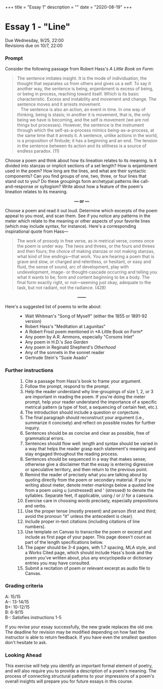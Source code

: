 +++
title = "Essay 1"
description = ""
date = "2020-08-19"
+++

<div class="essay">

# Essay 1 - "Line"

Due Wednesday, 9/25, 22:00  
Revisions due on 10/7, 22:00

### Prompt
Consider the following passage from Robert Hass's *A Little Book on Form*:

> The sentence imitates insight. It is the mode of individuation, the thought that separates us from others and gives us a self. To say it another way, the sentence is being, enjambment is excess of being, or being in process, reaching toward itself. Which is its basic characteristic. Excess and instability and movement and change. The sentence moves and it arrests movement.<br> &nbsp; &nbsp;The sentence is also an action, an event in time. In one way of thinking, being is stasis; in another it is movement, that is, the only being we have is becoming, and the self is movement (we are not things but processes). However, the sentence is the instrument through which the self-as-a-process mimics being-as-a-process, at the same time that it arrests it. A sentence, unlike actions in the world, is a proposition of finitude; it has a beginning and an end. The tension in the sentence between its action and its stillness is a source of endless paradox. (11)

Choose a poem and think about how its lineation relates to its meaning. Is it divided into stanzas or implicit sections of a set length? How is enjambment used in the poem? How long are the lines, and what are their syntactic components? Can you find groups of one, two, three, or four lines that stand out to you? Do these groupings form archetypal patterns like call-and-response or syllogism? Write about how a feature of the poem's lineation relates to its meaning.

<div style="text-align: center; font-weight: bold">— or —</div>

Choose a poem and read it out loud. Determine which excerpts of the poem appeal to you most, and scan them. See if you notice any patterns in the meter which relate to the meaning or other aspects of your favorite lines (which may include syntax, for instance). Here's a corresponding inspirational quote from Hass—

> The work of prosody in free verse, as in metrical verse, comes once the poem is under way. The twos and threes, or the fours and threes and then fours; the choice of making stanzas or not making stanzas, what kind of line endings—that work. You are hearing a poem that is grave and slow, or charged and relentless, or hesitant, or easy and fluid, the sense of sound, arc of development, play with undevelopment, image- or thought-cascade occurring and telling you what it wants to be, form and content beginning to be a body. The final form exactly right, or not—seeming just okay, adequate to the task, but not radiant, not the radiance. (428)

<div style="text-align: center; font-weight: bold">——</div>

Here's a suggested list of poems to write about:
<ul style="margin-left:3em">
<li> Walt Whitman's "Song of Myself" (either the 1855 or 1891-92 version)
<li> Robert Hass's "Meditation at Lagunitas"
<li> A Robert Frost poem mentioned in *A Little Book on Form*
<li> Any poem by A.R. Ammons, especially "Corsons Inlet"
<li> Any poem in H.D.'s <i>Sea Garden</i>
<li> Any poem in Reginald Shepherd's <i>Otherhood</i>
<li> Any of the sonnets in the sonnet reader
<li> Gertrude Stein's "Susie Asado"
</ul>

### Further instructions

<ol style="margin-left:3em">
<li> Cite a passage from Hass's book to frame your argument.
<li> Follow the prompt, respond to the prompt.
<li> Help the reader understand why line-groupings of size 1, 2, or 3 are important in reading the poem. If you're doing the meter prompt, help your reader understand the importance of a specific metrical pattern (a type of foot, a sequencing of certain feet, etc.).
<li> The introduction should include a question or conjecture.
<li> The final paragraph should reconstruct your argument (i.e., summarize it concisely) and reflect on possible routes for further inquiry.
<li> Sentences should be as concise and clear as possible, free of grammatical errors.
<li> Sentences should flow well: length and syntax should be varied in a way that helps the reader grasp each statement's meaning and stay engaged throughout the reading process.
<li> Sentences should be sequenced in a way that makes sense; otherwise give a disclaimer that the essay is entering digressive or speculative territory, and then return to the previous point.
<li> Remind the reader of precisely what you are talking about by quoting directly from the poem or secondary material. If you're writing about meter, denote meter-markings below a quoted line from a poem using u (unstressed) and ' (stressed) to denote the syllables. Separate feet, if applicable, using / or // for a caesura.
<li> Exercise care in choosing words precisely, especially prepositions and verbs.
<li> Use the proper tense (mostly present) and person (first and third; avoid the pronoun "it" unless the antecedent is clear).
<li> Include proper in-text citations (including citations of line numbers).
<li> Use template on Canvas to transcribe the poem or excerpt and include as first page of your paper. This page doesn't count as part of the length specifications below.
<li> The paper should be 3-4 pages, with 1.7 spacing, MLA style, and a Works Cited page, which should include Hass's book and the poem you've written about, plus any encyclopedia or dictionary entries you may have consulted.
<li> Submit a recitation of poem or relevant excerpt as audio file to Canvas.
</ol>

### Grading criteria

A: 15/15  
A-: 13-14/15  
B+: 10-12/15  
B: 6-9/15  
B-: Satisfies instructions 1-5

If you revise your essay successfully, the new grade replaces the old one. The deadline for revision may be modified depending on how fast the instructor is able to return feedback. If you have even the smallest question don't hesitate to ask.


### Looking Ahead
This exercise will help you identify an important formal element of poetry, and will also require you to provide a description of a poem's meaning. The process of connecting structural patterns to your impressions of a poem's overall insights will prepare you for future essays in this course.

</div>
